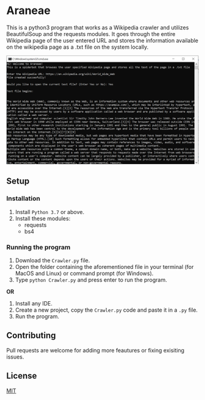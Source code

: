 # Araneae


This is a python3 program that works as a Wikipedia crawler and utilizes BeautifulSoup and the requests modules. It goes through the entire Wikipedia page of the user entered URL and stores the information available on the wikipedia page as a .txt file on the system locally. 


<img src="runtime.png" width="750">


## Setup


### Installation

1. Install ```Python 3.7``` or above.
2. Install these modules:
    - requests
    - bs4
    
    
### Running the program

1. Download the ```Crawler.py``` file.
2. Open the folder containing the aforementioned file in your terminal (for MacOS and Linux) or command prompt (for Windows).
3. Type ```python Crawler.py``` and press enter to run the program.

**OR**

1. Install any IDE.
2. Create a new project, copy the ```Crawler.py``` code and paste it in a ```.py``` file.
3. Run the program.

## Contributing

Pull requests are welcome for adding more feautures or fixing exisiting issues. 

## License

[MIT](https://github.com/janus-tg/Aranae/blob/master/LICENSE)
